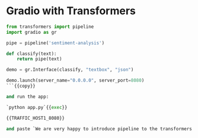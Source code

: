 # Gradio with Transformers




```python
from transformers import pipeline
import gradio as gr

pipe = pipeline('sentiment-analysis')

def classify(text):
	return pipe(text)

demo = gr.Interface(classify, "textbox", "json")

demo.launch(server_name="0.0.0.0", server_port=8080)
```{{copy}}

and run the app:

`python app.py`{{exec}}

{{TRAFFIC_HOST1_8080}}

and paste `We are very happy to introduce pipeline to the transformers repository.` into the text box.
